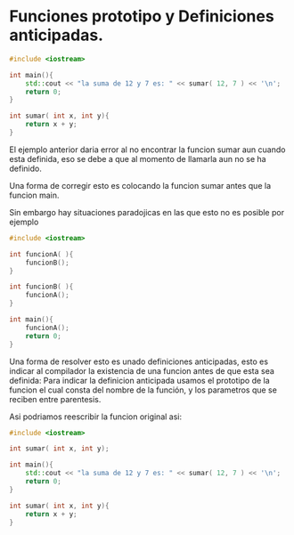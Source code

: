 Funciones prototipo y Definiciones anticipadas.
===
```c++
#include <iostream>

int main(){
	std::cout << "la suma de 12 y 7 es: " << sumar( 12, 7 ) << '\n';
	return 0;
}

int sumar( int x, int y){
	return x + y;
}
```

El ejemplo anterior daria error al no encontrar la funcion sumar aun cuando esta definida, eso se debe a que al momento de llamarla aun no se ha definido.

Una forma de corregir esto es colocando la funcion sumar antes que la funcion main.

Sin embargo hay situaciones paradojicas en las que esto no es posible por ejemplo
```c++
#include <iostream>

int funcionA( ){
	funcionB();
}

int funcionB( ){
	funcionA();
}

int main(){
	funcionA();
	return 0;
}
```

Una forma de resolver esto es unado definiciones anticipadas, esto es indicar al compilador la existencia de una funcion antes de que esta sea definida:
Para indicar la definicion anticipada usamos el prototipo de la funcion el cual consta del nombre de la función, y los parametros que se reciben entre parentesis.

Asi podriamos reescribir la funcion original asi:
```c++
#include <iostream>

int sumar( int x, int y);

int main(){
	std::cout << "la suma de 12 y 7 es: " << sumar( 12, 7 ) << '\n';
	return 0;
}

int sumar( int x, int y){
	return x + y;
}
```